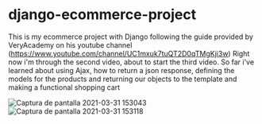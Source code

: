 
# django-ecommerce-project
This is my ecommerce project with Django following the guide provided by VeryAcademy on his youtube channel (https://www.youtube.com/channel/UC1mxuk7tuQT2D0qTMgKji3w)
Right now i'm through the second video, about to start the third video.
So far i've learned about using Ajax, how to return a json response, defining the models for the products and returning our objects to the template and making a functional shopping cart

![Captura de pantalla 2021-03-31 153043](https://user-images.githubusercontent.com/81385234/113194013-01716f80-9237-11eb-8ac1-86fc4b7769a5.jpg)
![Captura de pantalla 2021-03-31 153118](https://user-images.githubusercontent.com/81385234/113194029-0a624100-9237-11eb-836d-ae5917b5d663.jpg)
